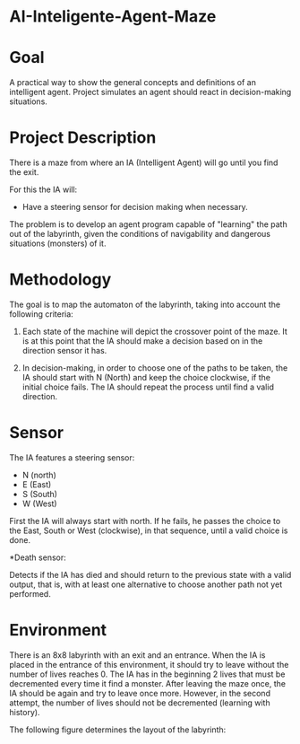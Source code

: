 # AI-Inteligente-Agent-Maze

# Goal

A practical way to show the general concepts and definitions of an intelligent agent. Project simulates an agent should react in decision-making situations.


# Project Description

There is a maze from where an IA (Intelligent Agent) will go until you find the exit. 

For this the IA will:
* Have a steering sensor for decision making when necessary.

The problem is to develop an agent program capable of "learning" the path out of the labyrinth, given the conditions of navigability and dangerous situations (monsters) of it.

# Methodology

The goal is to map the automaton of the labyrinth, taking into account the following criteria:

1. Each state of the machine will depict the crossover point of the maze. It is at this point that the IA should make a decision based on in the direction sensor it has.

2. In decision-making, in order to choose one of the paths to be taken, the IA should start with N (North) and keep the choice clockwise, if the initial choice fails. The IA should repeat the process until find a valid direction.

# Sensor
The IA features a steering sensor:
* N (north)
* E (East)
* S (South)
* W (West)

First the IA will always start with north. If he fails, he passes the choice to the East, South or West (clockwise), in that sequence, until a valid choice is done.

*Death sensor:

Detects if the IA has died and should return to the previous state with a valid output, that is, with at least one alternative to choose another path not yet performed.

# Environment

There is an 8x8 labyrinth with an exit and an entrance. 
When the IA is placed in the entrance of this environment, it should try to leave without the number of lives reaches 0.
The IA has in the beginning 2 lives that must be decremented every time it find a monster.
After leaving the maze once, the IA should be again and try to leave once more. However, in the second attempt, the number of lives
should not be decremented (learning with history).

The following figure determines the layout of the labyrinth:




























